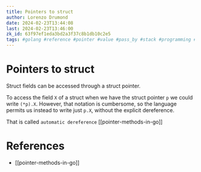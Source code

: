 ```yaml
---
title: Pointers to struct
author: Lorenzo Drumond
date: 2024-02-23T13:44:08
last: 2024-02-23T13:46:00
zk_id: 63f97ef1eda3bd2a3f37c8b1db10c2e5
tags: #golang #reference #pointer #value #pass_by #stack #programming #heap #for_the_love_of_go
---
```



# Pointers to struct
Struct fields can be accessed through a struct pointer.

To access the field `X` of a struct when we have the struct pointer `p` we could write `(*p).X`. However, that notation is cumbersome, so the language permits us instead to write just `p.X`, without the explicit dereference.

That is called `automatic dereference` [[pointer-methods-in-go]]

# References
- [[pointer-methods-in-go]]

